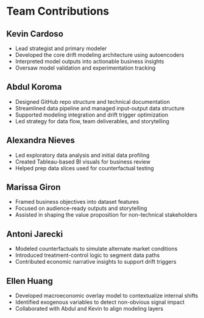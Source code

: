 # Team Contributions

## Kevin Cardoso
- Lead strategist and primary modeler
- Developed the core drift modeling architecture using autoencoders
- Interpreted model outputs into actionable business insights
- Oversaw model validation and experimentation tracking

## Abdul Koroma
- Designed GitHub repo structure and technical documentation
- Streamlined data pipeline and managed input-output data structure
- Supported modeling integration and drift trigger optimization
- Led strategy for data flow, team deliverables, and storytelling

## Alexandra Nieves
- Led exploratory data analysis and initial data profiling
- Created Tableau-based BI visuals for business review
- Helped prep data slices used for counterfactual testing

## Marissa Giron
- Framed business objectives into dataset features
- Focused on audience-ready outputs and storytelling
- Assisted in shaping the value proposition for non-technical stakeholders

## Antoni Jarecki
- Modeled counterfactuals to simulate alternate market conditions
- Introduced treatment-control logic to segment data paths
- Contributed economic narrative insights to support drift triggers

## Ellen Huang
- Developed macroeconomic overlay model to contextualize internal shifts
- Identified exogenous variables to detect non-obvious signal impact
- Collaborated with Abdul and Kevin to align modeling layers

